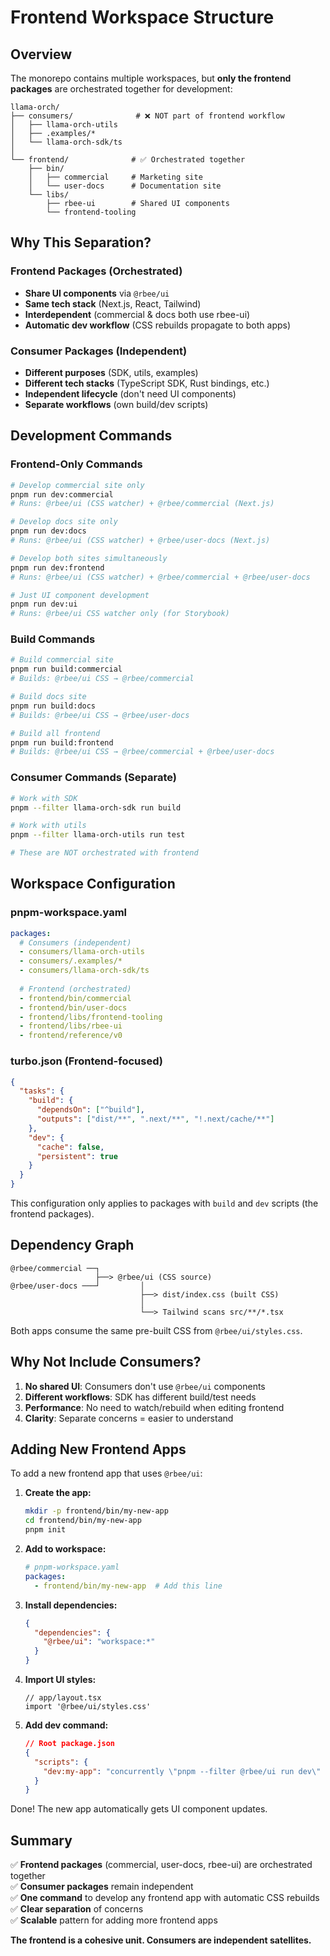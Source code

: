 # Frontend Workspace Structure

## Overview

The monorepo contains multiple workspaces, but **only the frontend packages** are orchestrated together for development:

```
llama-orch/
├── consumers/              # ❌ NOT part of frontend workflow
│   ├── llama-orch-utils
│   ├── .examples/*
│   └── llama-orch-sdk/ts
│
└── frontend/              # ✅ Orchestrated together
    ├── bin/
    │   ├── commercial     # Marketing site
    │   └── user-docs      # Documentation site
    └── libs/
        ├── rbee-ui        # Shared UI components
        └── frontend-tooling
```

## Why This Separation?

### Frontend Packages (Orchestrated)
- **Share UI components** via `@rbee/ui`
- **Same tech stack** (Next.js, React, Tailwind)
- **Interdependent** (commercial & docs both use rbee-ui)
- **Automatic dev workflow** (CSS rebuilds propagate to both apps)

### Consumer Packages (Independent)
- **Different purposes** (SDK, utils, examples)
- **Different tech stacks** (TypeScript SDK, Rust bindings, etc.)
- **Independent lifecycle** (don't need UI components)
- **Separate workflows** (own build/dev scripts)

## Development Commands

### Frontend-Only Commands

```bash
# Develop commercial site only
pnpm run dev:commercial
# Runs: @rbee/ui (CSS watcher) + @rbee/commercial (Next.js)

# Develop docs site only
pnpm run dev:docs
# Runs: @rbee/ui (CSS watcher) + @rbee/user-docs (Next.js)

# Develop both sites simultaneously
pnpm run dev:frontend
# Runs: @rbee/ui (CSS watcher) + @rbee/commercial + @rbee/user-docs

# Just UI component development
pnpm run dev:ui
# Runs: @rbee/ui CSS watcher only (for Storybook)
```

### Build Commands

```bash
# Build commercial site
pnpm run build:commercial
# Builds: @rbee/ui CSS → @rbee/commercial

# Build docs site
pnpm run build:docs
# Builds: @rbee/ui CSS → @rbee/user-docs

# Build all frontend
pnpm run build:frontend
# Builds: @rbee/ui CSS → @rbee/commercial + @rbee/user-docs
```

### Consumer Commands (Separate)

```bash
# Work with SDK
pnpm --filter llama-orch-sdk run build

# Work with utils
pnpm --filter llama-orch-utils run test

# These are NOT orchestrated with frontend
```

## Workspace Configuration

### pnpm-workspace.yaml
```yaml
packages:
  # Consumers (independent)
  - consumers/llama-orch-utils
  - consumers/.examples/*
  - consumers/llama-orch-sdk/ts
  
  # Frontend (orchestrated)
  - frontend/bin/commercial
  - frontend/bin/user-docs
  - frontend/libs/frontend-tooling
  - frontend/libs/rbee-ui
  - frontend/reference/v0
```

### turbo.json (Frontend-focused)
```json
{
  "tasks": {
    "build": {
      "dependsOn": ["^build"],
      "outputs": ["dist/**", ".next/**", "!.next/cache/**"]
    },
    "dev": {
      "cache": false,
      "persistent": true
    }
  }
}
```

This configuration only applies to packages with `build` and `dev` scripts (the frontend packages).

## Dependency Graph

```
@rbee/commercial ──┐
                   ├──> @rbee/ui (CSS source)
@rbee/user-docs ───┘         │
                             ├──> dist/index.css (built CSS)
                             │
                             └──> Tailwind scans src/**/*.tsx
```

Both apps consume the same pre-built CSS from `@rbee/ui/styles.css`.

## Why Not Include Consumers?

1. **No shared UI**: Consumers don't use `@rbee/ui` components
2. **Different workflows**: SDK has different build/test needs
3. **Performance**: No need to watch/rebuild when editing frontend
4. **Clarity**: Separate concerns = easier to understand

## Adding New Frontend Apps

To add a new frontend app that uses `@rbee/ui`:

1. **Create the app:**
   ```bash
   mkdir -p frontend/bin/my-new-app
   cd frontend/bin/my-new-app
   pnpm init
   ```

2. **Add to workspace:**
   ```yaml
   # pnpm-workspace.yaml
   packages:
     - frontend/bin/my-new-app  # Add this line
   ```

3. **Install dependencies:**
   ```json
   {
     "dependencies": {
       "@rbee/ui": "workspace:*"
     }
   }
   ```

4. **Import UI styles:**
   ```tsx
   // app/layout.tsx
   import '@rbee/ui/styles.css'
   ```

5. **Add dev command:**
   ```json
   // Root package.json
   {
     "scripts": {
       "dev:my-app": "concurrently \"pnpm --filter @rbee/ui run dev\" \"pnpm --filter @rbee/my-new-app run dev\""
     }
   }
   ```

Done! The new app automatically gets UI component updates.

## Summary

✅ **Frontend packages** (commercial, user-docs, rbee-ui) are orchestrated together  
✅ **Consumer packages** remain independent  
✅ **One command** to develop any frontend app with automatic CSS rebuilds  
✅ **Clear separation** of concerns  
✅ **Scalable** pattern for adding more frontend apps  

**The frontend is a cohesive unit. Consumers are independent satellites.**
